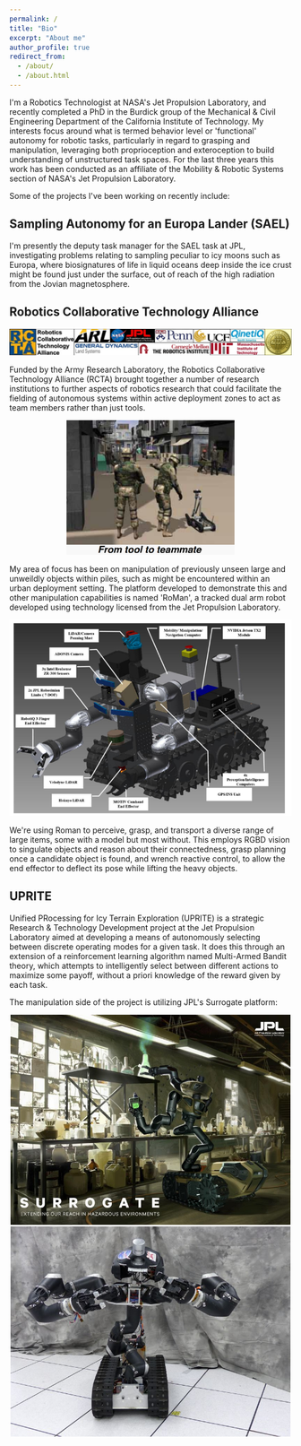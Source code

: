 ```yaml
---
permalink: /
title: "Bio"
excerpt: "About me"
author_profile: true
redirect_from: 
  - /about/
  - /about.html
---
```


I'm a Robotics Technologist at NASA's Jet Propulsion Laboratory, and recently completed a PhD in the Burdick group of the Mechanical & Civil Engineering Department of the California Institute of Technology. My interests focus around what is termed behavior level or 'functional' autonomy for robotic tasks, particularly in regard to grasping and manipulation, leveraging both proprioception and exteroception to build understanding of unstructured task spaces. For the last three years this work has been conducted as an affiliate of the Mobility & Robotic Systems section of NASA's Jet Propulsion Laboratory.

Some of the projects I've been working on recently include:

Sampling Autonomy for an Europa Lander (SAEL)
------
I'm presently the deputy task manager for the SAEL task at JPL, investigating problems relating to sampling peculiar to icy moons such as Europa, where biosignatures of life in liquid oceans deep inside the ice crust might be found just under the surface, out of reach of the high radiation from the Jovian magnetosphere.

Robotics Collaborative Technology Alliance
------

![RCTA Institutions](images/rcta_centers.png)

Funded by the Army Research Laboratory, the Robotics Collaborative Technology Alliance (RCTA) brought together a number of research institutions to further aspects of robotics research that could facilitate the fielding of autonomous systems within active deployment zones to act as team members rather than just tools.

<center> <img src="images/tool_to_teammate.png" alt="RCTA development objectives" title="RCTA development objectives" width="300"> </center>

My area of focus has been on manipulation of previously unseen large and unweildly objects within piles, such as might be encountered within an urban deployment setting. The platform developed to demonstrate this and other manipulation capabilities is named 'RoMan', a tracked dual arm robot developed using technology licensed from the Jet Propulsion Laboratory.

<center> <img src="images/roman.jpg" alt="RCTA RoMan platform" title="RCTA RoMan platform" width="600"> </center>

We're using Roman to perceive, grasp, and transport a diverse range of large items, some with a model but most without. This employs RGBD vision to singulate objects and reason about their connectedness, grasp planning once a candidate object is found, and wrench reactive control, to allow the end effector to deflect its pose while lifting the heavy objects.

UPRITE
------
Unified PRocessing for Icy Terrain Exploration (UPRITE) is a strategic Research & Technology Development project at the Jet Propulsion Laboratory aimed at developing a means of autonomously selecting between discrete operating modes for a given task. It does this through an extension of a reinforcement learning algorithm named Multi-Armed Bandit theory, which attempts to intelligently select between different actions to maximize some payoff, without a priori knowledge of the reward given by each task.

The manipulation side of the project is utilizing JPL's Surrogate platform:

<center> <img src="images/surrogate_artists.jpg" alt="JPL's Surrogate Robot - Artist's Impression" title="JPL's Surrogate Robot - Artist's Impression" width="500"> </center>

<center> <img src="images/surrogate.jpg" alt="JPL's Surrogate Robot - Original Configuration" title="JPL's Surrogate Robot - Original Configuration" width="500"> </center>

